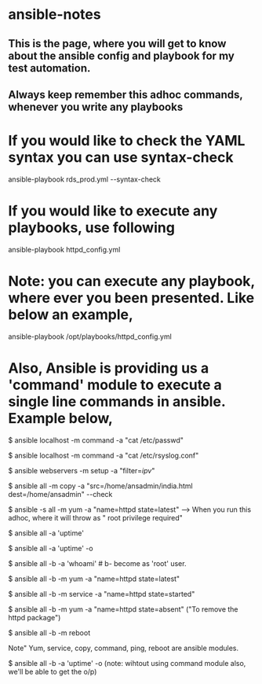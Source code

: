# ansible-notes

## This is the page, where you will get to know about the ansible config and playbook for my test automation.

## Always keep remember this adhoc commands, whenever you write any playbooks

# If you would like to check the YAML syntax you can use syntax-check
ansible-playbook rds_prod.yml  --syntax-check
# If you would like to execute any playbooks, use following
ansible-playbook httpd_config.yml

# Note: you can execute any playbook, where ever you been presented. Like below an example,
ansible-playbook /opt/playbooks/httpd_config.yml

# Also, Ansible is providing us a 'command' module to execute a single line commands in ansible. Example below,

$ ansible localhost -m command -a "cat /etc/passwd"

$ ansible localhost -m command -a "cat /etc/rsyslog.conf"

$ ansible webservers -m setup -a "filter=*ipv*"

$ ansible all -m copy -a "src=/home/ansadmin/india.html dest=/home/ansadmin" --check

$ ansible -s all -m yum -a "name=httpd state=latest"  --> When you run this adhoc, where it will throw as " root privilege required"

$ ansible all -a 'uptime'

$ ansible all -a 'uptime' -o

$ ansible all -b -a 'whoami'    # b- become as 'root' user.

$ ansible all -b -m yum -a "name=httpd state=latest"

$ ansible all -b -m service -a "name=httpd state=started"

$ ansible all -b -m yum -a "name=httpd state=absent"  ("To remove the httpd package")

$ ansible all -b -m reboot

Note" Yum, service, copy, command, ping, reboot are ansible modules.

$ ansible all -b -a 'uptime' -o  (note: wihtout using command module also, we'll be able to get the o/p)







